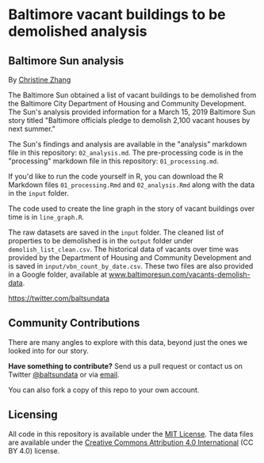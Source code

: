# Baltimore vacant buildings to be demolished analysis

## Baltimore Sun analysis

By [Christine Zhang](mailto:czhang@baltsun.com)

The Baltimore Sun obtained a list of vacant buildings to be demolished from the Baltimore City Department of Housing and Community Development. The Sun's analysis provided information for a March 15, 2019 Baltimore Sun story titled "Baltimore officials pledge to demolish 2,100 vacant houses by next summer."

The Sun's findings and analysis are available in the "analysis" markdown file in this repository: `02_analysis.md`. The pre-processing code is in the "processing" markdown file in this repository: `01_processing.md`. 

If you'd like to run the code yourself in R, you can download the R Markdown files `01_processing.Rmd` and `02_analysis.Rmd` along with the data in the `input` folder.

The code used to create the line graph in the story of vacant buildings over time is in `line_graph.R`.

The raw datasets are saved in the `input` folder.  The cleaned list of properties to be demolished is in the `output` folder under `demolish_list_clean.csv`. The historical data of vacants over time was provided by the Department of Housing and Community Development and is saved in `input/vbn_count_by_date.csv`. These two files are also provided in a Google folder, available at www.baltimoresun.com/vacants-demolish-data.

https://twitter.com/baltsundata

## Community Contributions

There are many angles to explore with this data, beyond just the ones we looked into for our story. 

**Have something to contribute?** Send us a pull request or contact us on Twitter [@baltsundata](https://twitter.com/baltsundata) or via [email](mailto:czhang@baltsun.com).

You can also fork a copy of this repo to your own account.

## Licensing

All code in this repository is available under the [MIT License](https://opensource.org/licenses/MIT). The data files are available under the [Creative Commons Attribution 4.0 International](https://creativecommons.org/licenses/by/4.0/) (CC BY 4.0) license.